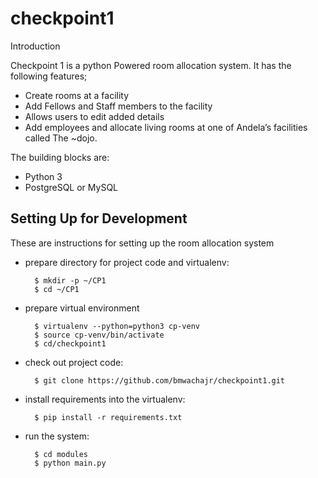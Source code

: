 # checkpoint1
Introduction

Checkpoint 1 is a python Powered room allocation system.
It has the following features;
* Create rooms at a facility
* Add Fellows and Staff members to the facility
* Allows users to edit added details
* Add employees and allocate living rooms  at one of Andela’s facilities called The ~dojo.

The building blocks are:

* Python 3
* PostgreSQL or MySQL

## Setting Up for Development

These are instructions for setting up the room allocation system

* prepare directory for project code and virtualenv:

        $ mkdir -p ~/CP1
        $ cd ~/CP1

* prepare virtual environment

        $ virtualenv --python=python3 cp-venv
        $ source cp-venv/bin/activate
        $ cd/checkpoint1

* check out project code:

        $ git clone https://github.com/bmwachajr/checkpoint1.git

* install requirements into the virtualenv:

        $ pip install -r requirements.txt

* run the system:

        $ cd modules
        $ python main.py
